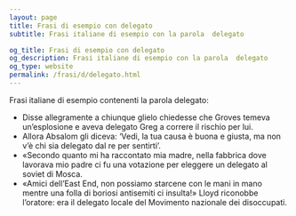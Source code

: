 ```yaml
---
layout: page
title: Frasi di esempio con delegato 
subtitle: Frasi italiane di esempio con la parola  delegato

og_title: Frasi di esempio con delegato 
og_description: Frasi italiane di esempio con la parola  delegato
og_type: website
permalink: /frasi/d/delegato.html
---
```


Frasi italiane di esempio contenenti la parola delegato:


- Disse allegramente a chiunque glielo chiedesse che Groves temeva un’esplosione e aveva delegato Greg a correre il rischio per lui.
- Allora Absalom gli diceva: ‘Vedi, la tua causa è buona e giusta, ma non v’è chi sia delegato dal re per sentirti’.
- «Secondo quanto mi ha raccontato mia madre, nella fabbrica dove lavorava mio padre ci fu una votazione per eleggere un delegato al soviet di Mosca.
- «Amici dell’East End, non possiamo starcene con le mani in mano mentre una folla di boriosi antisemiti ci insulta!» Lloyd riconobbe l’oratore: era il delegato locale del Movimento nazionale dei disoccupati.
